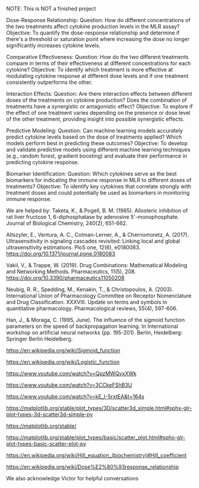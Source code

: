 NOTE: This is NOT a finished project

Dose-Response Relationship:
Question: How do different concentrations of the two treatments affect cytokine production levels in the MLR assay?
Objective: To quantify the dose-response relationship and determine if there's a threshold or saturation point where increasing the dose no longer significantly increases cytokine levels.

Comparative Effectiveness:
Question: How do the two different treatments compare in terms of their effectiveness at different concentrations for each cytokine?
Objective: To identify which treatment is more effective at modulating cytokine response at different dose levels and if one treatment consistently outperforms the other.

Interaction Effects:
Question: Are there interaction effects between different doses of the treatments on cytokine production? Does the combination of treatments have a synergistic or antagonistic effect?
Objective: To explore if the effect of one treatment varies depending on the presence or dose level of the other treatment, providing insight into possible synergistic effects.

Predictive Modeling:
Question: Can machine learning models accurately predict cytokine levels based on the dose of treatments applied? Which models perform best in predicting these outcomes?
Objective: To develop and validate predictive models using different machine learning techniques (e.g., random forest, gradient boosting) and evaluate their performance in predicting cytokine response.

Biomarker Identification:
Question: Which cytokines serve as the best biomarkers for indicating the immune response in MLR to different doses of treatments?
Objective: To identify key cytokines that correlate strongly with treatment doses and could potentially be used as biomarkers in monitoring immune response.

We are helped by:
Taketa, K., & Pogell, B. M. (1965). Allosteric inhibition of rat liver fructose 1, 6-diphosphatase by adenosine 5'-monophosphate. Journal of Biological Chemistry, 240(2), 651-662.

Altszyler, E., Ventura, A. C., Colman-Lerner, A., & Chernomoretz, A. (2017). Ultrasensitivity in signaling cascades revisited: Linking local and global ultrasensitivity estimations. PloS one, 12(6), e0180083. https://doi.org/10.1371/journal.pone.0180083

Vakil, V., & Trappe, W. (2019). Drug Combinations: Mathematical Modeling and Networking Methods. Pharmaceutics, 11(5), 208. https://doi.org/10.3390/pharmaceutics11050208

Neubig, R. R., Spedding, M., Kenakin, T., & Christopoulos, A. (2003). International Union of Pharmacology Committee on Receptor Nomenclature and Drug Classification. XXXVIII. Update on terms and symbols in quantitative pharmacology. Pharmacological reviews, 55(4), 597-606.

Han, J., & Moraga, C. (1995, June). The influence of the sigmoid function parameters on the speed of backpropagation learning. In International workshop on artificial neural networks (pp. 195-201). Berlin, Heidelberg: Springer Berlin Heidelberg.

https://en.wikipedia.org/wiki/Sigmoid_function

https://en.wikipedia.org/wiki/Logistic_function

https://www.youtube.com/watch?v=QpzMWQvxXWk

https://www.youtube.com/watch?v=3CCkeFShB3U

https://www.youtube.com/watch?v=kE_I-5rxtEA&t=164s

https://matplotlib.org/stable/plot_types/3D/scatter3d_simple.html#sphx-glr-plot-types-3d-scatter3d-simple-py

https://matplotlib.org/stable/

https://matplotlib.org/stable/plot_types/basic/scatter_plot.html#sphx-glr-plot-types-basic-scatter-plot-py

https://en.wikipedia.org/wiki/Hill_equation_(biochemistry)#Hill_coefficient

https://en.wikipedia.org/wiki/Dose%E2%80%93response_relationship

We also acknowledge Victor for helpful conversations

